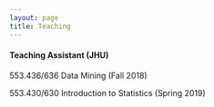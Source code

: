 ```yaml
---
layout: page
title: Teaching
---
```

<h4>Teaching Assistant (JHU)</h4>

553.436/636 Data Mining (Fall 2018)

553.430/630 Introduction to Statistics (Spring 2019)
